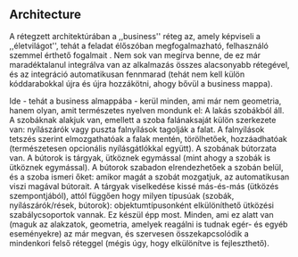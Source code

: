 ## Architecture

A rétegzett architektúrában a ,,business'' réteg az, amely képviseli a ,,életvilágot'', tehát a feladat élőszóban megfogalmazható, felhasználó szemmel érthető fogalmait . Nem sok van megírva benne, de ez már maradéktalanul integrálva van az alkalmazás összes alacsonyabb rétegével, és az integráció automatikusan fennmarad (tehát nem kell külön kóddarabokkal újra és újra hozzákötni, ahogy bővül a business mappa).

Ide - tehát a business almappába - kerül minden, ami már nem geometria, hanem olyan, amit természetes nyelven mondunk el:
A lakás szobákból áll.
A szobáknak alakjuk van, emellett a szoba falánaksaját külön szerkezete van: nyílászárók vagy puszta falnyílások tagolják a falat.
A falnyílások tetszés szerint elmozgathatóak a falak mentén, törölhetőek, hozzáadhatóak (természetesen opcionális nyílásgátlókkal együtt).
A szobának bútorzata van. A bútorok is tárgyak, ütköznek egymással (mint ahogy a szobák is ütköznek egymással).
A bútorok szabadon elrendezhetőek a szobán belül, és a szoba ismeri őket: amikor magát a szobát mozgatjuk, az automatikusan viszi magával bútorait.
A tárgyak viselkedése kissé más-és-más (ütközés szempontjából), attól függően hogy milyen típusúak (szobák, nyílászárók/rések, bútorok): objektumtípusonként elkülöníthető ütközési szabálycsoportok vannak.
Ez készül épp most. Minden, ami ez alatt van (maguk az alakzatok, geometria, amelyek reagálni is tudnak egér- és egyéb eseményekre) az már megvan, és szervesen összekapcsolódik  a mindenkori felső réteggel (mégis úgy, hogy elkülönítve is fejleszthető).
